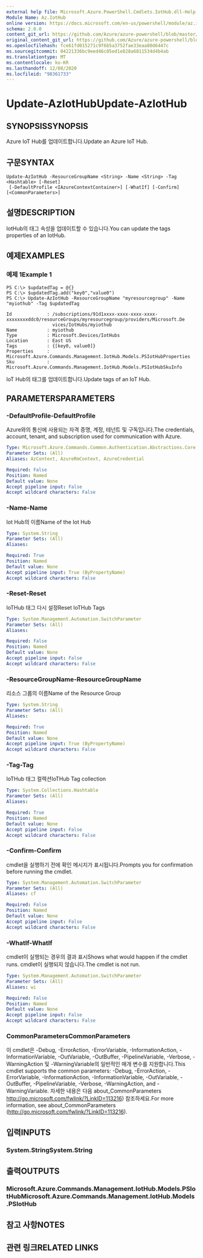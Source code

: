 ```yaml
---
external help file: Microsoft.Azure.PowerShell.Cmdlets.IotHub.dll-Help.xml
Module Name: Az.IotHub
online version: https://docs.microsoft.com/en-us/powershell/module/az.iothub/update-aziothub
schema: 2.0.0
content_git_url: https://github.com/Azure/azure-powershell/blob/master/src/IotHub/IotHub/help/Update-AzIotHub.md
original_content_git_url: https://github.com/Azure/azure-powershell/blob/master/src/IotHub/IotHub/help/Update-AzIotHub.md
ms.openlocfilehash: fce61fd015271c9f6b5a3752fae33eaa80d6447c
ms.sourcegitcommit: 04221336bc9eed46c05ed1e828a6811534d4b4ab
ms.translationtype: MT
ms.contentlocale: ko-KR
ms.lasthandoff: 12/08/2020
ms.locfileid: "98361733"
---
```

# <span data-ttu-id="d9b84-101">Update-AzIotHub</span><span class="sxs-lookup"><span data-stu-id="d9b84-101">Update-AzIotHub</span></span>

## <span data-ttu-id="d9b84-102">SYNOPSIS</span><span class="sxs-lookup"><span data-stu-id="d9b84-102">SYNOPSIS</span></span>
<span data-ttu-id="d9b84-103">Azure IoT Hub를 업데이트합니다.</span><span class="sxs-lookup"><span data-stu-id="d9b84-103">Update an Azure IoT Hub.</span></span>

## <span data-ttu-id="d9b84-104">구문</span><span class="sxs-lookup"><span data-stu-id="d9b84-104">SYNTAX</span></span>

```
Update-AzIotHub -ResourceGroupName <String> -Name <String> -Tag <Hashtable> [-Reset]
 [-DefaultProfile <IAzureContextContainer>] [-WhatIf] [-Confirm] [<CommonParameters>]
```

## <span data-ttu-id="d9b84-105">설명</span><span class="sxs-lookup"><span data-stu-id="d9b84-105">DESCRIPTION</span></span>
<span data-ttu-id="d9b84-106">IotHub의 태그 속성을 업데이트할 수 있습니다.</span><span class="sxs-lookup"><span data-stu-id="d9b84-106">You can update the tags properties of an IotHub.</span></span>

## <span data-ttu-id="d9b84-107">예제</span><span class="sxs-lookup"><span data-stu-id="d9b84-107">EXAMPLES</span></span>

### <span data-ttu-id="d9b84-108">예제 1</span><span class="sxs-lookup"><span data-stu-id="d9b84-108">Example 1</span></span>
```
PS C:\> $updatedTag = @{}
PS C:\> $updatedTag.add("key0","value0")
PS C:\> Update-AzIotHub -ResourceGroupName "myresourcegroup" -Name "myiothub" -Tag $updatedTag

Id             : /subscriptions/91d1xxxx-xxxx-xxxx-xxxx-xxxxxxxxddc0/resourceGroups/myresourcegroup/providers/Microsoft.De
                 vices/IotHubs/myiothub
Name           : myiothub
Type           : Microsoft.Devices/IotHubs
Location       : East US
Tags           : {[key0, value0]}
Properties     : Microsoft.Azure.Commands.Management.IotHub.Models.PSIotHubProperties
Sku            : Microsoft.Azure.Commands.Management.IotHub.Models.PSIotHubSkuInfo
```

<span data-ttu-id="d9b84-109">IoT Hub의 태그를 업데이트합니다.</span><span class="sxs-lookup"><span data-stu-id="d9b84-109">Update tags of an IoT Hub.</span></span>

## <span data-ttu-id="d9b84-110">PARAMETERS</span><span class="sxs-lookup"><span data-stu-id="d9b84-110">PARAMETERS</span></span>

### <span data-ttu-id="d9b84-111">-DefaultProfile</span><span class="sxs-lookup"><span data-stu-id="d9b84-111">-DefaultProfile</span></span>
<span data-ttu-id="d9b84-112">Azure와의 통신에 사용되는 자격 증명, 계정, 테넌트 및 구독입니다.</span><span class="sxs-lookup"><span data-stu-id="d9b84-112">The credentials, account, tenant, and subscription used for communication with Azure.</span></span>

```yaml
Type: Microsoft.Azure.Commands.Common.Authentication.Abstractions.Core.IAzureContextContainer
Parameter Sets: (All)
Aliases: AzContext, AzureRmContext, AzureCredential

Required: False
Position: Named
Default value: None
Accept pipeline input: False
Accept wildcard characters: False
```

### <span data-ttu-id="d9b84-113">-Name</span><span class="sxs-lookup"><span data-stu-id="d9b84-113">-Name</span></span>
<span data-ttu-id="d9b84-114">Iot Hub의 이름</span><span class="sxs-lookup"><span data-stu-id="d9b84-114">Name of the Iot Hub</span></span>

```yaml
Type: System.String
Parameter Sets: (All)
Aliases:

Required: True
Position: Named
Default value: None
Accept pipeline input: True (ByPropertyName)
Accept wildcard characters: False
```

### <span data-ttu-id="d9b84-115">-Reset</span><span class="sxs-lookup"><span data-stu-id="d9b84-115">-Reset</span></span>
<span data-ttu-id="d9b84-116">IoTHub 태그 다시 설정</span><span class="sxs-lookup"><span data-stu-id="d9b84-116">Reset IoTHub Tags</span></span>

```yaml
Type: System.Management.Automation.SwitchParameter
Parameter Sets: (All)
Aliases:

Required: False
Position: Named
Default value: None
Accept pipeline input: False
Accept wildcard characters: False
```

### <span data-ttu-id="d9b84-117">-ResourceGroupName</span><span class="sxs-lookup"><span data-stu-id="d9b84-117">-ResourceGroupName</span></span>
<span data-ttu-id="d9b84-118">리소스 그룹의 이름</span><span class="sxs-lookup"><span data-stu-id="d9b84-118">Name of the Resource Group</span></span>

```yaml
Type: System.String
Parameter Sets: (All)
Aliases:

Required: True
Position: Named
Default value: None
Accept pipeline input: True (ByPropertyName)
Accept wildcard characters: False
```

### <span data-ttu-id="d9b84-119">-Tag</span><span class="sxs-lookup"><span data-stu-id="d9b84-119">-Tag</span></span>
<span data-ttu-id="d9b84-120">IoTHub 태그 컬렉션</span><span class="sxs-lookup"><span data-stu-id="d9b84-120">IoTHub Tag collection</span></span>

```yaml
Type: System.Collections.Hashtable
Parameter Sets: (All)
Aliases:

Required: True
Position: Named
Default value: None
Accept pipeline input: False
Accept wildcard characters: False
```

### <span data-ttu-id="d9b84-121">-Confirm</span><span class="sxs-lookup"><span data-stu-id="d9b84-121">-Confirm</span></span>
<span data-ttu-id="d9b84-122">cmdlet을 실행하기 전에 확인 메시지가 표시됩니다.</span><span class="sxs-lookup"><span data-stu-id="d9b84-122">Prompts you for confirmation before running the cmdlet.</span></span>

```yaml
Type: System.Management.Automation.SwitchParameter
Parameter Sets: (All)
Aliases: cf

Required: False
Position: Named
Default value: None
Accept pipeline input: False
Accept wildcard characters: False
```

### <span data-ttu-id="d9b84-123">-WhatIf</span><span class="sxs-lookup"><span data-stu-id="d9b84-123">-WhatIf</span></span>
<span data-ttu-id="d9b84-124">cmdlet이 실행되는 경우의 결과 표시</span><span class="sxs-lookup"><span data-stu-id="d9b84-124">Shows what would happen if the cmdlet runs.</span></span>
<span data-ttu-id="d9b84-125">cmdlet이 실행되지 않습니다.</span><span class="sxs-lookup"><span data-stu-id="d9b84-125">The cmdlet is not run.</span></span>

```yaml
Type: System.Management.Automation.SwitchParameter
Parameter Sets: (All)
Aliases: wi

Required: False
Position: Named
Default value: None
Accept pipeline input: False
Accept wildcard characters: False
```

### <span data-ttu-id="d9b84-126">CommonParameters</span><span class="sxs-lookup"><span data-stu-id="d9b84-126">CommonParameters</span></span>
<span data-ttu-id="d9b84-127">이 cmdlet은 -Debug, -ErrorAction, -ErrorVariable, -InformationAction, -InformationVariable, -OutVariable, -OutBuffer, -PipelineVariable, -Verbose, -WarningAction 및 -WarningVariable의 일반적인 매개 변수를 지원합니다.</span><span class="sxs-lookup"><span data-stu-id="d9b84-127">This cmdlet supports the common parameters: -Debug, -ErrorAction, -ErrorVariable, -InformationAction, -InformationVariable, -OutVariable, -OutBuffer, -PipelineVariable, -Verbose, -WarningAction, and -WarningVariable.</span></span> <span data-ttu-id="d9b84-128">자세한 내용은 다음 about_CommonParameters http://go.microsoft.com/fwlink/?LinkID=113216) 참조하세요.</span><span class="sxs-lookup"><span data-stu-id="d9b84-128">For more information, see about_CommonParameters (http://go.microsoft.com/fwlink/?LinkID=113216).</span></span>

## <span data-ttu-id="d9b84-129">입력</span><span class="sxs-lookup"><span data-stu-id="d9b84-129">INPUTS</span></span>

### <span data-ttu-id="d9b84-130">System.String</span><span class="sxs-lookup"><span data-stu-id="d9b84-130">System.String</span></span>

## <span data-ttu-id="d9b84-131">출력</span><span class="sxs-lookup"><span data-stu-id="d9b84-131">OUTPUTS</span></span>

### <span data-ttu-id="d9b84-132">Microsoft.Azure.Commands.Management.IotHub.Models.PSIotHub</span><span class="sxs-lookup"><span data-stu-id="d9b84-132">Microsoft.Azure.Commands.Management.IotHub.Models.PSIotHub</span></span>

## <span data-ttu-id="d9b84-133">참고 사항</span><span class="sxs-lookup"><span data-stu-id="d9b84-133">NOTES</span></span>

## <span data-ttu-id="d9b84-134">관련 링크</span><span class="sxs-lookup"><span data-stu-id="d9b84-134">RELATED LINKS</span></span>
